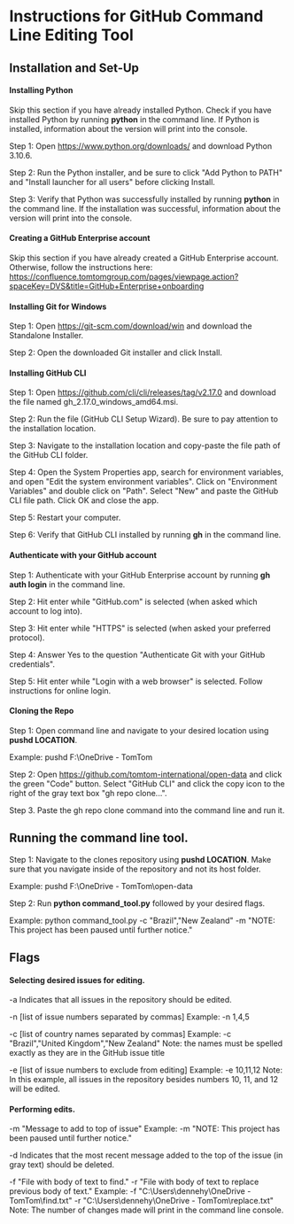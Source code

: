 # Instructions for GitHub Command Line Editing Tool


## Installation and Set-Up


#### Installing Python

Skip this section if you have already installed Python. Check if you have installed Python by running **python** in the command line. If Python is installed, information about the version will print into the console.

Step 1: Open https://www.python.org/downloads/ and download Python 3.10.6.

Step 2: Run the Python installer, and be sure to click "Add Python to PATH" and "Install launcher for all users" before clicking Install.

Step 3: Verify that Python was successfully installed by running **python** in the command line. If the installation was successful, information about the version will print into the console.

#### Creating a GitHub Enterprise account

Skip this section if you have already created a GitHub Enterprise account. Otherwise, follow the instructions here:
https://confluence.tomtomgroup.com/pages/viewpage.action?spaceKey=DVS&title=GitHub+Enterprise+onboarding

#### Installing Git for Windows

Step 1: Open https://git-scm.com/download/win and download the Standalone Installer.

Step 2: Open the downloaded Git installer and click Install.

#### Installing GitHub CLI

Step 1: Open https://github.com/cli/cli/releases/tag/v2.17.0 and download the file named gh_2.17.0_windows_amd64.msi.

Step 2: Run the file (GitHub CLI Setup Wizard). Be sure to pay attention to the installation location.

Step 3: Navigate to the installation location and copy-paste the file path of the GitHub CLI folder. 

Step 4: Open the System Properties app, search for environment variables, and open "Edit the system environment variables". Click on "Environment Variables" and double click on "Path". Select "New" and paste the GitHub CLI file path. Click OK and close the app.

Step 5: Restart your computer.

Step 6: Verify that GitHub CLI installed by running **gh** in the command line.


#### Authenticate with your GitHub account

Step 1: Authenticate with your GitHub Enterprise account by running **gh auth login** in the command line. 

Step 2: Hit enter while "GitHub.com" is selected (when asked which account to log into).

Step 3: Hit enter while "HTTPS" is selected (when asked your preferred protocol).

Step 4: Answer Yes to the question "Authenticate Git with your GitHub credentials".

Step 5: Hit enter while "Login with a web browser" is selected. Follow instructions for online login.


#### Cloning the Repo

Step 1: Open command line and navigate to your desired location using **pushd LOCATION**.

Example: pushd F:\OneDrive - TomTom

Step 2: Open https://github.com/tomtom-international/open-data and click the green "Code" button. Select "GitHub CLI" and click the copy icon to the right of the gray text box "gh repo clone...".

Step 3. Paste the gh repo clone command into the command line and run it.


## Running the command line tool.

Step 1: Navigate to the clones repository using **pushd LOCATION**. Make sure that you navigate inside of the repository and not its host folder.

Example: pushd F:\OneDrive - TomTom\open-data

Step 2: Run **python command_tool.py** followed by your desired flags. 

Example: python command_tool.py -c "Brazil","New Zealand" -m "NOTE: This project has been paused until further notice."


## Flags


#### Selecting desired issues for editing.

-a
Indicates that all issues in the repository should be edited.

-n [list of issue numbers separated by commas]
Example: -n 1,4,5

-c [list of country names separated by commas]
Example: -c "Brazil","United Kingdom","New Zealand"
Note: the names must be spelled exactly as they are in the GitHub issue title

-e [list of issue numbers to exclude from editing]
Example: -e 10,11,12
Note: In this example, all issues in the repository besides numbers 10, 11, and 12 will be edited.


#### Performing edits.

-m "Message to add to top of issue"
Example: -m "NOTE: This project has been paused until further notice."

-d
Indicates that the most recent message added to the top of the issue (in gray text) should be deleted.

-f "File with body of text to find." -r "File with body of text to replace previous body of text."
Example: -f "C:\Users\dennehy\OneDrive - TomTom\find.txt" -r "C:\Users\dennehy\OneDrive - TomTom\replace.txt"
Note: The number of changes made will print in the command line console.
